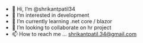 - 👋 Hi, I’m @shrikantpatil34
- 👀 I’m interested in development
- 🌱 I’m currently learning .net core / blazor
- 💞️ I’m looking to collaborate on hr project
- 📫 How to reach me ... shrikantpatil.34@gmail.com

<!---
shrikantpatil34/shrikantpatil34 is a ✨ special ✨ repository because its `README.md` (this file) appears on your GitHub profile.
You can click the Preview link to take a look at your changes.
--->
